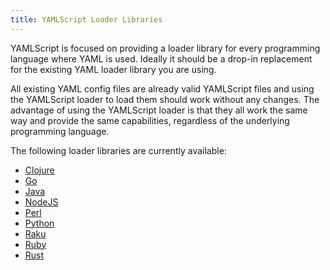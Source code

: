 ```yaml
---
title: YAMLScript Loader Libraries
---
```


YAMLScript is focused on providing a loader library for every programming
language where YAML is used.
Ideally it should be a drop-in replacement for the existing YAML loader library
you are using.

All existing YAML config files are already valid YAMLScript files and using the
YAMLScript loader to load them should work without any changes.
The advantage of using the YAMLScript loader is that they all work the same way
and provide the same capabilities, regardless of the underlying programming
language.

The following loader libraries are currently available:

* [Clojure](https://clojars.org/org.yamlscript/clj-yamlscript)
* [Go](https://github.com/yaml/yamlscript-go)
* [Java](https://clojars.org/org.yamlscript/yamlscript)
* [NodeJS](https://www.npmjs.com/package/@yaml/yamlscript)
* [Perl](https://metacpan.org/dist/YAMLScript/view/lib/YAMLScript.pod)
* [Python](https://pypi.org/project/yamlscript/)
* [Raku](https://raku.land/zef:ingy/YAMLScript)
* [Ruby](https://rubygems.org/search?query=yamlscript)
* [Rust](https://crates.io/crates/yamlscript)
